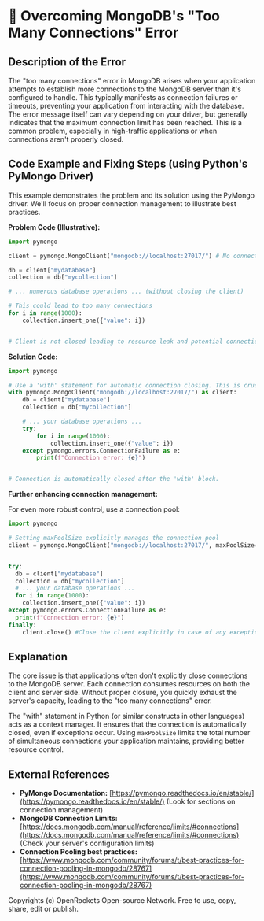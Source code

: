 # 🐞 Overcoming MongoDB's "Too Many Connections" Error


## Description of the Error

The "too many connections" error in MongoDB arises when your application attempts to establish more connections to the MongoDB server than it's configured to handle. This typically manifests as connection failures or timeouts, preventing your application from interacting with the database.  The error message itself can vary depending on your driver, but generally indicates that the maximum connection limit has been reached.  This is a common problem, especially in high-traffic applications or when connections aren't properly closed.

## Code Example and Fixing Steps (using Python's PyMongo Driver)

This example demonstrates the problem and its solution using the PyMongo driver.  We'll focus on proper connection management to illustrate best practices.

**Problem Code (Illustrative):**

```python
import pymongo

client = pymongo.MongoClient("mongodb://localhost:27017/") # No connection pool management

db = client["mydatabase"]
collection = db["mycollection"]

# ... numerous database operations ... (without closing the client)

# This could lead to too many connections
for i in range(1000):
    collection.insert_one({"value": i})


# Client is not closed leading to resource leak and potential connection exhaustion.
```

**Solution Code:**

```python
import pymongo

# Use a 'with' statement for automatic connection closing. This is crucial!
with pymongo.MongoClient("mongodb://localhost:27017/") as client:
    db = client["mydatabase"]
    collection = db["mycollection"]

    # ... your database operations ...
    try:
        for i in range(1000):
            collection.insert_one({"value": i})
    except pymongo.errors.ConnectionFailure as e:
        print(f"Connection error: {e}")


# Connection is automatically closed after the 'with' block.
```


**Further enhancing connection management:**

For even more robust control, use a connection pool:


```python
import pymongo

# Setting maxPoolSize explicitly manages the connection pool
client = pymongo.MongoClient("mongodb://localhost:27017/", maxPoolSize=50) #adjust maxPoolSize as needed


try:
  db = client["mydatabase"]
  collection = db["mycollection"]
  # ... your database operations ...
  for i in range(1000):
    collection.insert_one({"value": i})
except pymongo.errors.ConnectionFailure as e:
  print(f"Connection error: {e}")
finally:
    client.close() #Close the client explicitly in case of any exception
```

## Explanation

The core issue is that applications often don't explicitly close connections to the MongoDB server.  Each connection consumes resources on both the client and server side.  Without proper closure, you quickly exhaust the server's capacity, leading to the "too many connections" error.

The "with" statement in Python (or similar constructs in other languages) acts as a context manager. It ensures that the connection is automatically closed, even if exceptions occur.  Using `maxPoolSize` limits the total number of simultaneous connections your application maintains, providing better resource control.


## External References

* **PyMongo Documentation:** [https://pymongo.readthedocs.io/en/stable/](https://pymongo.readthedocs.io/en/stable/)  (Look for sections on connection management)
* **MongoDB Connection Limits:** [https://docs.mongodb.com/manual/reference/limits/#connections](https://docs.mongodb.com/manual/reference/limits/#connections) (Check your server's configuration limits)
* **Connection Pooling best practices:** [https://www.mongodb.com/community/forums/t/best-practices-for-connection-pooling-in-mongodb/28767](https://www.mongodb.com/community/forums/t/best-practices-for-connection-pooling-in-mongodb/28767)


Copyrights (c) OpenRockets Open-source Network. Free to use, copy, share, edit or publish.

